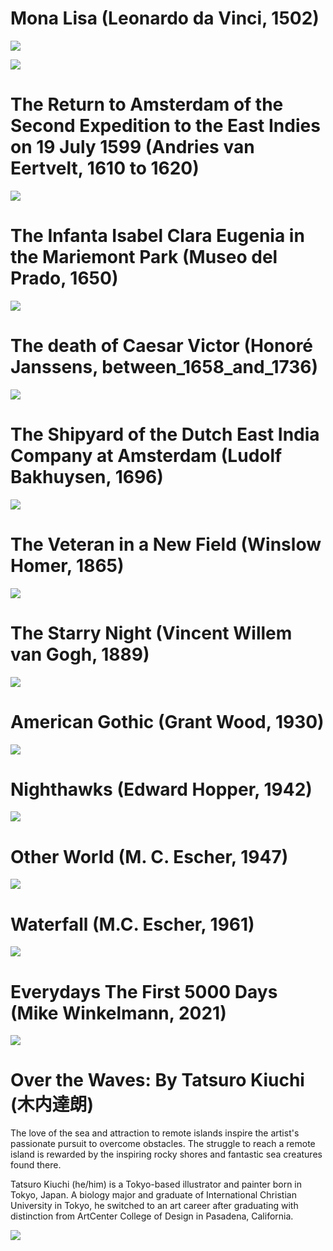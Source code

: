 


# Mona Lisa (Leonardo da Vinci, 1502)

![](/assets/images/art/Mona_Lisa_Leonardo_da_Vinci_1502.png)

![](/assets/images/art/Mona_Lisa_Leonardo_da_Vinci_1502_detail.png)

# The Return to Amsterdam of the Second Expedition to the East Indies on 19 July 1599 (Andries van Eertvelt, 1610 to 1620)

![](/assets/images/art/The_Return_to_Amsterdam_of_the_Second_Expedition_to_the_East_Indies_on_19_July_1599_Andries_van_Eertvelt_1610_to_1620.png)

# The Infanta Isabel Clara Eugenia in the Mariemont Park (Museo del Prado, 1650)

![](/assets/images/art/The_Infanta_Isabel_Clara_Eugenia_in_the_Mariemont_Park_Museo_del_Prado_1650.png)

# The death of Caesar Victor (Honoré Janssens, between_1658_and_1736) 

![](/assets/images/art/The_death_of_Caesar_Victor_Honoré_Janssens_between_1658_and_1736.png)

# The Shipyard of the Dutch East India Company at Amsterdam (Ludolf Bakhuysen, 1696)

![](/assets/images/art/The_Shipyard_of_the_Dutch_East_India_Company_at_Amsterdam.png)

# The Veteran in a New Field (Winslow Homer, 1865)

![](/assets/images/art/The_Veteran_in_a_New_Field_1865_Winslow_Homer.png)

# The Starry Night (Vincent Willem van Gogh, 1889)

![](/assets/images/art/The_Starry_Night_Vincent_Willem_van_Gogh_1889.png)

# American Gothic (Grant Wood, 1930)

![](/assets/images/art/American_Gothic_Grant_Wood_1930.png)

# Nighthawks (Edward Hopper, 1942)

![](/assets/images/art/Nighthawks_by_Edward_Hopper_1942.png)

# Other World (M. C. Escher, 1947)

![](/assets/images/art/Other_World_M_C_Escher_1947.png)

# Waterfall (M.C. Escher, 1961)

![](/assets/images/art/Waterfall_MC_Escher_1961.png)

# Everydays The First 5000 Days (Mike Winkelmann, 2021)

![](/assets/images/art/Everydays_The_First_5000_Days_Mike_Winkelmann_2021.png)


# Over the Waves: By Tatsuro Kiuchi (木内達朗)

[](https://tatsurokiuchi.com/google-doodle)

The love of the sea and attraction to remote islands inspire the artist's passionate pursuit to overcome obstacles. The struggle to reach a remote island is rewarded by the inspiring rocky shores and fantastic sea creatures found there.

Tatsuro Kiuchi (he/him) is a Tokyo-based illustrator and painter born in Tokyo, Japan. A biology major and graduate of International Christian University in Tokyo, he switched to an art career after graduating with distinction from ArtCenter College of Design in Pasadena, California.

![](/assets/images/art/Over_the_Waves_Tatsuro_Kiuchi_2023.png)

